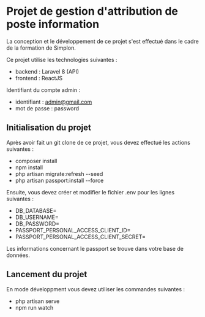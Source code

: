 # Projet de gestion d'attribution de poste information

La conception et le développement de ce projet s'est effectué dans le cadre de la formation de Simplon. 

Ce projet utilise les technologies suivantes :

- backend : Laravel 8 (API)
- frontend : ReactJS


Identifiant du compte admin : 

- identifiant : admin@gmail.com
- mot de passe : password


## Initialisation du projet

Après avoir fait un git clone de ce projet, vous devez effectué les actions suivantes : 

- composer install
- npm install
- php artisan migrate:refresh --seed
- php artisan passport:install --force

Ensuite, vous devez créer et modifier le fichier .env pour les lignes suivantes : 

- DB_DATABASE=
- DB_USERNAME=
- DB_PASSWORD=
- PASSPORT_PERSONAL_ACCESS_CLIENT_ID=
- PASSPORT_PERSONAL_ACCESS_CLIENT_SECRET=

Les informations concernant le passport se trouve dans votre base de données.

## Lancement du projet 

En mode développment vous devez utiliser les commandes suivantes : 

- php artisan serve
- npm run watch
